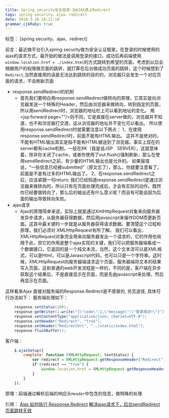 ```yaml
---
title: Spring security安全登录-当AJAX遇上Redirect
tags: spring security、ajax、redirect
date: 2018-3-10 18:11:10
grammar_cjkRuby: true
---
```

标签： [spring security、ajax、redirect]

前言：最近做平台引入spring security做为安全认证框架，在登录的时候使用的ajax的请求方式，最开始的做法是调用登录的接口，成功后再前端使用`window.location.href = ./index.html`的方式跳转到希望的页面，考虑到以后会根据用户的权限做页面的跳转，就打算在后台做成功页面的跳转，这个时候想到了`Redirect`,当然直接用的话是无法达到跳转的目的的，浏览器只会发生一个对应页面的请求，不会刷新页面
* response.sendRedirect的机制
	* 首先我们要明白用response.sendRedirect做转向的原理，它其实是向浏览器发送一个特殊的Header，然后由浏览器来做转向，转到指定的页面，所以用sendRedirect时，浏览器的地址栏上可以看到地址的变化。
用<jsp:forward page=""/>则不同，它是直接在server做的，浏览器并不知道，也不和浏览器打交道，这从浏览器的地址并不变化可以看出。
所以使用response.sendRedirect时就需要注意以下两点：
1、在使用response.sendRedirect时，前面不能有HTML输出。
这并不是绝对的，不能有HTML输出其实是指不能有HTML被送到了浏览器。事实上现在的server都有cache机制，一般在8K（我是说JSP　SERVER），这就意味着，除非你关闭了cache，或者你使用了out.flush()强制刷新，那么在使用sendRedirect之前，有少量的HTML输出也是允许的。
如果报错说，“一些信息已经被submitted”（原文忘了），那么，你就要注意看了，前面是不是有过多的HTML输出了。
2、在response.sendRedirect之后，应该紧跟一句return;
我们已经知道response.sendRedirect是通过浏览器来做转向的，所以只有在页面处理完成后，才会有实际的动作。既然你已经要做转向了，那么后的输出还有什么意义呢？而且有可能会因为后面的输出导致转向失败。
* ajax请求
	*  Ajax的原理简单来说，实际上就是通过XmlHttpRequest对象来向服务器发异步请求，从服务器获得数据，然后用javascript来操作DOM而更新页面。这其中最关键的一步就是从服务器获得请求数据。要清楚这个过程和原理，我们必须对 XMLHttpRequest有所了解。 
    我们可以看出，XMLHttpRequest对象完全用来向服务器发出一个请求的，它的作用也局限于此，但它的作用是整个ajax实现的关键，我们可以把服务器端看成一个数据接口，它返回的是一个纯文本流，当然，这个文本流可以是XML格式，可以是Html，可以是Javascript代码，也可以只是一个字符串。这时候，XMLHttpRequest向服务器端请求这个页面，服务器端将文本的结果写入页面，这和普通的web开发流程是一样的，不同的是，客户端在异步获取这个结果后，不是直接显示在页面，而是先由javascript来处理，然后再显示在页面。
	
这样看来Ajax 直接对服务端的Response.Redirect是不感冒的, 另觅途径, 具体可行办法如下：
服务端处理如下：
```java
	response.setStatus(200);
	response.getWriter().write("{\"code\":1,\"message\":\"登录成功!\"}");
	response.setContentType("application/json; charset=UTF-8");
	response.setHeader("Redirect", "true");
	response.setHeader("RedirectUrl", "../static/index.html");
	response.flushBuffer();
```
客户端：
```javascript
	$.ajaxSetup({
		complete: function (XMLHttpRequest, textStatus) {
			var redirect = XMLHttpRequest.getResponseHeader("Redirect");
			if (redirect == "true") {
				window.location.href = XMLHttpRequest.getResponseHeader("RedirectUrl");
			}
		}
	});
```
原理：前端通过解析后端的响应头`Header`中包含的信息，做特殊的处理

引用：
[Ajax 如何执行 Response.Redirect][1]
[解决ajax请求下，后台sendRedirect页面跳转无效][2]


  [1]: https://www.cnblogs.com/yipeng-yu/p/7850389.html
  [2]: http://blog.csdn.net/jazywoo123/article/details/7981791